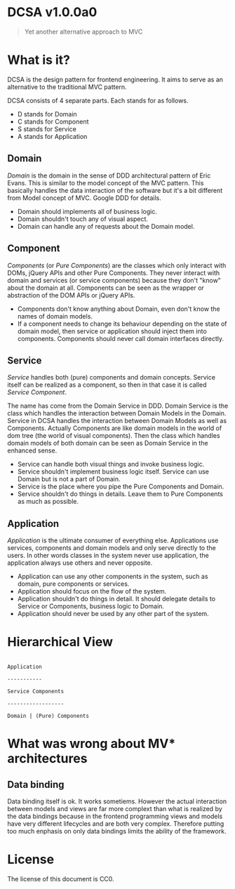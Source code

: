 # DCSA v1.0.0a0

> Yet another alternative approach to MVC

# What is it?

DCSA is the design pattern for frontend engineering. It aims to serve as an alternative to the traditional MVC pattern.

DCSA consists of 4 separate parts. Each stands for as follows.

- D stands for Domain
- C stands for Component
- S stands for Service
- A stands for Application

## Domain

*Domain* is the domain in the sense of DDD architectural pattern of Eric Evans. This is similar to the model concept of the MVC pattern. This basically handles the data interaction of the software but it's a bit different from Model concept of MVC. Google DDD for details.

- Domain should implements all of business logic.
- Domain shouldn't touch any of visual aspect.
- Domain can handle any of requests about the Domain model.

## Component

*Components* (or *Pure Components*) are the classes which only interact with DOMs, jQuery APIs and other Pure Components. They never interact with domain and services (or service components) because they don't "know" about the domain at all. Components can be seen as the wrapper or abstraction of the DOM APIs or jQuery APIs.

- Components don't know anything about Domain, even don't know the names of domain models.
- If a component needs to change its behaviour depending on the state of domain model, then service or application should inject them into components. Components should never call domain interfaces directly.

## Service

*Service* handles both (pure) components and domain concepts. Service itself can be realized as a component, so then in that case it is called *Service Component*.

The name has come from the Domain Service in DDD. Domain Service is the class which handles the interaction between Domain Models in the Domain. Service in DCSA handles the interaction between Domain Models as well as Components. Actually Components are like domain models in the world of dom tree (the world of visual components). Then the class which handles domain models of both domain can be seen as Domain Service in the enhanced sense.

- Service can handle both visual things and invoke business logic.
- Service shouldn't implement business logic itself. Service can use Domain but is not a part of Domain.
- Service is the place where you pipe the Pure Components and Domain.
- Service shouldn't do things in details. Leave them to Pure Components as much as possible.

## Application

*Application* is the ultimate consumer of everything else. Applications use services, components and domain models and only serve directly to the users. In other words classes in the system never use application, the application always use others and never opposite.

- Application can use any other components in the system, such as domain, pure components or services.
- Application should focus on the flow of the system.
- Application shouldn't do things in detail. It should delegate details to Service or Components, business logic to Domain.
- Application should never be used by any other part of the system.


# Hierarchical View

```text

Application

-----------

Service Components

------------------

Domain | (Pure) Components

```

# What was wrong about MV* architectures

## Data binding

Data binding itself is ok. It works sometiems. However the actual interaction between models and views are far more complext than what is realized by the data bindings because in the frontend programming views and models have very different lifecycles and are both very complex. Therefore putting too much enphasis on only data bindings limits the ability of the framework.


# License

The license of this document is CC0.
